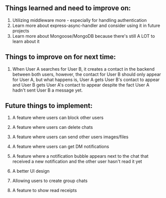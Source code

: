 ## Things learned and need to improve on:

1. Utilizing middleware more - especially for handling authentication
2. Learn more about express-async-handler and consider using it in future projects
3. Learn more about Mongoose/MongoDB because there's still A LOT to learn about it

## Things to improve on for next time:

1. When User A searches for User B, it creates a contact in the backend between both users, however, the contact for User B should only appear for User A, but what happens is, User A gets User B's contact to appear and User B gets User A's contact to appear despite the fact User A hadn't sent User B a message yet.

## Future things to implement:

1. A feature where users can block other users

2. A feature where users can delete chats

3. A feature where users can send other users images/files

4. A feature where users can get DM notifications

5. A feature where a notification bubble appears next to the chat that received a new notification and the other user hasn't read it yet

6. A better UI design

7. Allowing users to create group chats

8. A feature to show read receipts
